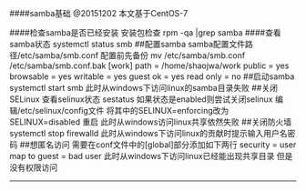 ####samba基础
@20151202
本文基于CentOS-7


####检查samba是否已经安装
安装包检查 rpm -qa |grep samba 
####查看samba状态
systemctl status smb
##配置samba
samba配置文件路径/etc/samba/smb.conf
配置前先备份 mv /etc/samba/smb.conf /etc/samba/smb.conf.bak
[work]
path = /home/shaojwa/work
public = yes
browsable = yes
writable = yes
guest ok = yes
read only = no
##启动samba
systemctl start smb
此时从windows下访问linux的samba目录失败
##关闭SELinux
查看selinux状态 sestatus
如果状态是enabled则尝试关闭selinux
编辑/etc/selinux/config文件
将其中的SELINUX=enforcing改为SELINUX=disabled
重启
此时从windows访问linux共享依然失败
##关闭防火墙
systemctl stop firewalld
此时从windows下访问linux的贡献时提示输入用户名密码
##想匿名访问
需要在conf文件中的[global]部分添加如下两行
security = user
map to guest = bad user
此时从windows下访问linux已经能出现共享目录
但是没有权限访问

***


